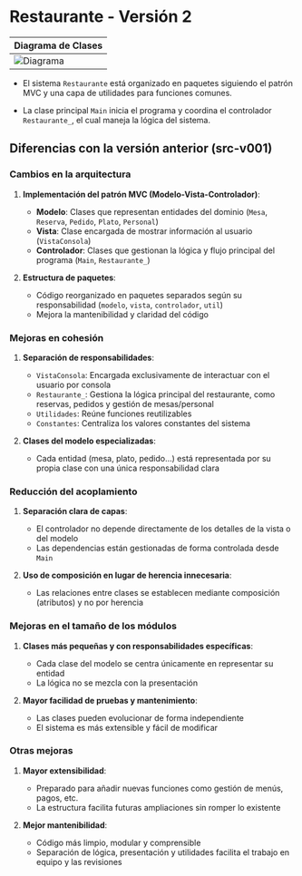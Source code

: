 # Restaurante - Versión 2

| Diagrama de Clases |
|--------------------|
|![Diagrama](/images/modelosUML/DiagramaClasesSrc2.svg)|

- El sistema `Restaurante` está organizado en paquetes siguiendo el patrón MVC y una capa de utilidades para funciones comunes.

- La clase principal `Main` inicia el programa y coordina el controlador `Restaurante_`, el cual maneja la lógica del sistema.

## Diferencias con la versión anterior (src-v001)

### Cambios en la arquitectura

1. **Implementación del patrón MVC (Modelo-Vista-Controlador)**:
   - **Modelo**: Clases que representan entidades del dominio (`Mesa`, `Reserva`, `Pedido`, `Plato`, `Personal`)
   - **Vista**: Clase encargada de mostrar información al usuario (`VistaConsola`)
   - **Controlador**: Clases que gestionan la lógica y flujo principal del programa (`Main`, `Restaurante_`)

2. **Estructura de paquetes**:
   - Código reorganizado en paquetes separados según su responsabilidad (`modelo`, `vista`, `controlador`, `util`)
   - Mejora la mantenibilidad y claridad del código

### Mejoras en cohesión

1. **Separación de responsabilidades**:
   - `VistaConsola`: Encargada exclusivamente de interactuar con el usuario por consola
   - `Restaurante_`: Gestiona la lógica principal del restaurante, como reservas, pedidos y gestión de mesas/personal
   - `Utilidades`: Reúne funciones reutilizables
   - `Constantes`: Centraliza los valores constantes del sistema

2. **Clases del modelo especializadas**:
   - Cada entidad (mesa, plato, pedido...) está representada por su propia clase con una única responsabilidad clara

### Reducción del acoplamiento

1. **Separación clara de capas**:
   - El controlador no depende directamente de los detalles de la vista o del modelo
   - Las dependencias están gestionadas de forma controlada desde `Main`

2. **Uso de composición en lugar de herencia innecesaria**:
   - Las relaciones entre clases se establecen mediante composición (atributos) y no por herencia

### Mejoras en el tamaño de los módulos

1. **Clases más pequeñas y con responsabilidades específicas**:
   - Cada clase del modelo se centra únicamente en representar su entidad
   - La lógica no se mezcla con la presentación

2. **Mayor facilidad de pruebas y mantenimiento**:
   - Las clases pueden evolucionar de forma independiente
   - El sistema es más extensible y fácil de modificar

### Otras mejoras

1. **Mayor extensibilidad**:
   - Preparado para añadir nuevas funciones como gestión de menús, pagos, etc.
   - La estructura facilita futuras ampliaciones sin romper lo existente

2. **Mejor mantenibilidad**:
   - Código más limpio, modular y comprensible
   - Separación de lógica, presentación y utilidades facilita el trabajo en equipo y las revisiones
